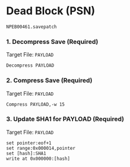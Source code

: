 #  Dead Block (PSN) 

`NPEB00461.savepatch`

### 1. Decompress Save (Required)

Target File: `PAYLOAD`

```
Decompress PAYLOAD
```

### 2. Compress Save (Required)

Target File: `PAYLOAD`

```
Compress PAYLOAD,-w 15
```

### 3. Update SHA1 for PAYLOAD (Required)

Target File: `PAYLOAD`

```
set pointer:eof+1
set range:0x000014,pointer
set [hash]:SHA1
write at 0x000000:[hash]
```

